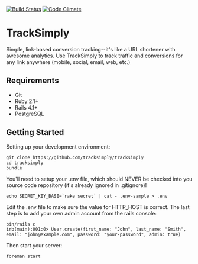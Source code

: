[![Build Status](https://travis-ci.org/tracksimply/tracksimply.png?branch=master)](https://travis-ci.org/tracksimply/tracksimply) [![Code Climate](https://codeclimate.com/github/tracksimply/tracksimply.png)](https://codeclimate.com/github/tracksimply/tracksimply)

# TrackSimply

Simple, link-based conversion tracking--it's like a URL shortener with awesome analytics.
Use TrackSimply to track traffic and conversions for any link anywhere (mobile, social, email, web, etc.)

## Requirements

- Git
- Ruby 2.1+
- Rails 4.1+
- PostgreSQL

## Getting Started

Setting up your development environment:

```
git clone https://github.com/tracksimply/tracksimply
cd tracksimply
bundle
```

You'll need to setup your .env file, which should NEVER be checked into
you source code repository (it's already ignored in .gitignore)!

```
echo SECRET_KEY_BASE=`rake secret` | cat - .env-sample > .env
```

Edit the .env file to make sure the value for HTTP_HOST is correct. The last
step is to add your own admin account from the rails console:

```
bin/rails c
irb(main):001:0> User.create(first_name: "John", last_name: "Smith", email: "john@example.com", password: "your-password", admin: true)
```

Then start your server:

```
foreman start
```
